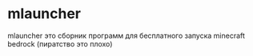 # mlauncher
mlauncher это сборник программ для бесплатного запуска minecraft bedrock (пиратство это плохо)
